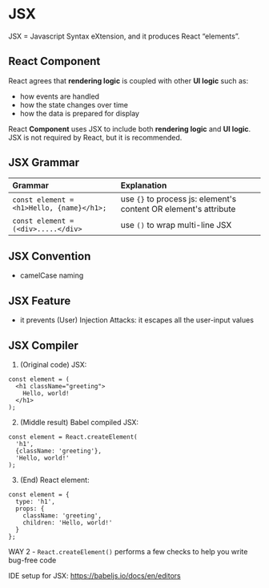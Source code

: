 # JSX

JSX = Javascript Syntax eXtension, and it produces React “elements”.

## React Component

React agrees that **rendering logic** is coupled with other **UI logic** such as:

- how events are handled
- how the state changes over time
- how the data is prepared for display

React **Component** uses JSX to include both **rendering logic** and **UI logic**. JSX is not required by React, but it is recommended.

## JSX Grammar

| Grammar                                   | Explanation                                                      |
| :---------------------------------------- | :--------------------------------------------------------------- |
| `const element = <h1>Hello, {name}</h1>;` | use `{}` to process js: element's content OR element's attribute |
| `const element = (<div>.....</div>`       | use `()` to wrap multi-line JSX                                  |

## JSX Convention

- camelCase naming

## JSX Feature

- it prevents (User) Injection Attacks: it escapes all the user-input values

## JSX Compiler

1. (Original code) JSX:

```JSX
const element = (
  <h1 className="greeting">
    Hello, world!
  </h1>
);
```

2. (Middle result) Babel compiled JSX:

```JSX
const element = React.createElement(
  'h1',
  {className: 'greeting'},
  'Hello, world!'
);
```

3. (End) React element:

```
const element = {
  type: 'h1',
  props: {
    className: 'greeting',
    children: 'Hello, world!'
  }
};
```

WAY 2 - `React.createElement()` performs a few checks to help you write bug-free code

IDE setup for JSX: https://babeljs.io/docs/en/editors
